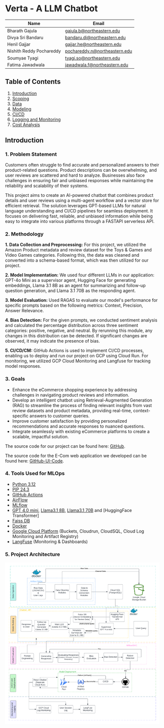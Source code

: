 # Verta - A LLM Chatbot

| Name          | Email           |
|---------------|-----------------|
| Bharath Gajula | gajula.b@northeastern.edu |
| Divya Sri Bandaru | bandaru.di@northeastern.edu |
| Henil Gajjar | gajjar.he@northeastern.edu |
| Nishith Reddy Pochareddy | pochareddy.n@northeastern.edu |
| Soumyae Tyagi | tyagi.so@northeastern.edu |
| Fatima Jawadwala | jawadwala.f@northeastern.edu |

## Table of Contents
1. [Introduction](../project/1-introduction.md)
2. [Scoping](../project/2-scoping.md)
3. [Data](../project/3-data.md)
4. [Modeling](../project/4-modelling.md)
5. [CI/CD](../project/5-ci_cd.md)
6. [Logging and Monitoring](../project/6-logging.md)
7. [Cost Analysis](../project/7-cost_analysis.md)

## Introduction
### 1. Problem Statement
Customers often struggle to find accurate and personalized answers to their product-related questions. Product descriptions can be overwhelming, and user reviews are scattered and hard to analyze. Businesses also face challenges in ensuring fair and unbiased responses while maintaining the reliability and scalability of their systems.

This project aims to create an AI-powered chatbot that combines product details and user reviews using a multi-agent workflow and a vector store for efficient retrieval. The solution leverages GPT-based LLMs for natural language understanding and CI/CD pipelines for seamless deployment. It focuses on delivering fast, reliable, and unbiased information while being easy to integrate into various platforms through a FASTAPI serverless API.

### 2. Methodology
**1. Data Collection and Preprocessing:** For this project, we utilized the Amazon Product metadata and review dataset for the Toys & Games and Video Games categories. Following this, the data was cleaned and converted into a schema-based format, which was then utilized for our project.

**2. Model Implementation:**  We used four different LLMs in our application: GPT-4o Mini as a supervisor agent, Hugging Face for generating embeddings, Llama 3.1 8B as an agent for summarizing and follow-up question generation, and Llama 3.1 70B as the responding agent.

**3. Model Evaluation:** Used RAGAS to evaluate our model's performance for specific prompts based on the following metrics: Context, Precision, Answer Relevance.

**4. Bias Detection:** For the given prompts, we conducted sentiment analysis and calculated the percentage distribution across three sentiment categories: positive, negative, and neutral. By rerunning this module, any changes in this distribution can be detected. If significant changes are observed, it may indicate the presence of bias.

**5. CI/CD/CM:** GitHub Actions is used to implement CI/CD processes, enabling us to deploy and run our project on GCP using Cloud Run. For monitoring, we utilized GCP Cloud Monitoring and Langfuse for tracking model responses.

### 3. Goals
* Enhance the eCommerce shopping experience by addressing challenges in navigating product reviews and information.
 
* Develop an intelligent chatbot using Retrieval-Augmented Generation (RAG) to streamline the process of finding relevant insights from vast review datasets and product metadata, providing real-time, context-specific answers to customer queries.
 
* Improve customer satisfaction by providing personalized recommendations and accurate responses to nuanced questions.
 
* Integrate seamlessly with existing eCommerce platforms to create a scalable, impactful solution.

The source code for our project can be found here:  [GitHub](https://github.com/eCom-dev5/eCom-Chatbot).

The source code for the E-Com web application we developed can be found here: [GitHub-UI-Code](https://github.com/eCom-dev5/eCom-Chatbot-UI).

### 4. Tools Used for MLOps

* [Python 3.12](https://www.python.org/)
* [PIP 24.3](https://pypi.org/project/pip/)
* [GitHub Actions](https://github.com/features/actions)
* [AirFlow](https://airflow.apache.org/)
* [MLflow](https://mlflow.org/)
* [GPT 4.0 mini](https://openai.com/index/gpt-4o-mini-advancing-cost-efficient-intelligence/), [Llama3.1 8B](https://huggingface.co/meta-llama/Llama-3.1-8B), [Llama3.1 70B](https://huggingface.co/meta-llama/Llama-3.1-70B) and [HuggingFace Transformer]
* [Faiss DB](https://engineering.fb.com/2017/03/29/data-infrastructure/faiss-a-library-for-efficient-similarity-search/)
* [Docker](https://www.docker.com/)
* [Google Cloud Platform](https://cloud.google.com/) (Buckets, Cloudrun, CloudSQL, Cloud Log Monitoring and Artifact Registry)
* [LangFuse](https://langfuse.com/) (Monitoring & Dashboards)

### 5. Project Architecture

![Project Achitecture](../images/0.png)